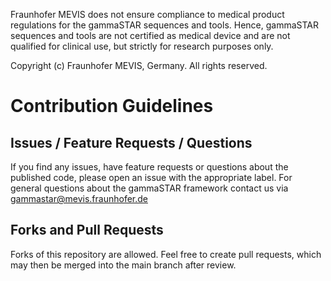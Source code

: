 Fraunhofer MEVIS does not ensure compliance to medical product regulations for the gammaSTAR sequences and tools. Hence, gammaSTAR sequences and tools are not certified as medical device and are not qualified for clinical use, but strictly for research purposes only.

Copyright (c) Fraunhofer MEVIS, Germany. All rights reserved.

# Contribution Guidelines

## Issues / Feature Requests / Questions
If you find any issues, have feature requests or questions about the published code, please open an issue with the appropriate label.
For general questions about the gammaSTAR framework contact us via gammastar@mevis.fraunhofer.de

## Forks and Pull Requests

Forks of this repository are allowed. Feel free to create pull requests, which may then be merged into the main branch after review.